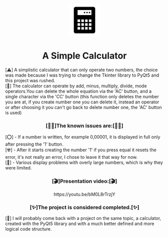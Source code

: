 # <div align = "center"> ![LOGO](https://raw.githubusercontent.com/CMarian02/op-calculator/main/img/favicon-100.png)</div>
<h1 align = "center"> A Simple Calculator </h1>
<p> [⚠️] A simplistic calculator that can only operate two numbers, the choice was made because I was trying to change the Tkinter library to PyQt5 and this project was rushed.<br>
[🧮] The calculator can operate by add, minus, multiply, divide, mode operators.You can delete the whole equation via the 'AC' button, and a single character via the 'CC' button (this function only deletes the number you are at, if you create number one you can delete it, instead an operator or after choosing it you can't go back to delete number one, the 'AC' button is used)<br>
<h3 align = "center">[👷🏽]The known issues are:[👷🏽]</h3>
<p> [⭕] - If a number is written, for example 0,00001, it is displayed in full only after pressing the '1' button.<br>
[☢️] - After it starts creating the number '1' if you press equal it resets the error, it's not really an error, I chose to leave it that way for now.<br>
[🎲] - Various display problems with overly large numbers, which is why they were limited.
<h3 align = "center">[🎬]Presentation video:[🎬]</h3>
<p align = "center"> https://youtu.be/bM0L8rTrzjY </p>
<h3 align= "center">[✨]The project is considered completed.[✨]</h3>
<p>[📌] I will probably come back with a project on the same topic, a calculator, created with the PyQt5 library and with a much better defined and more logical code structure.</p>
